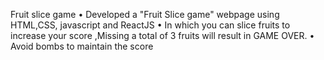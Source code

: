 Fruit slice game 
• Developed a "Fruit Slice game" webpage using HTML,CSS, javascript and ReactJS
• In which you can slice fruits to increase your score ,Missing a total of 3 fruits will result in GAME OVER.
• Avoid bombs to maintain the score
